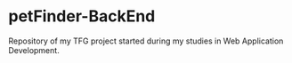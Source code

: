 # petFinder-BackEnd
Repository of my TFG project started during my studies in Web Application Development.
